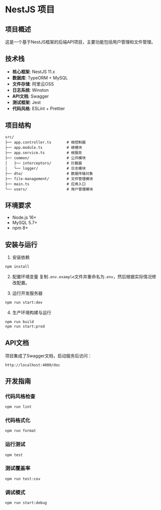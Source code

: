 # NestJS 项目

## 项目概述
这是一个基于NestJS框架的后端API项目，主要功能包括用户管理和文件管理。

## 技术栈
- **核心框架**: NestJS 11.x
- **数据库**: TypeORM + MySQL
- **文件存储**: 阿里云OSS
- **日志系统**: Winston
- **API文档**: Swagger
- **测试框架**: Jest
- **代码风格**: ESLint + Prettier

## 项目结构
```
src/
├── app.controller.ts       # 根控制器
├── app.module.ts           # 根模块
├── app.service.ts          # 根服务
├── common/                 # 公共模块
│   ├── interceptors/       # 拦截器
│   └── logger/             # 日志模块
├── dto/                    # 数据传输对象
├── file-management/        # 文件管理模块
├── main.ts                 # 应用入口
└── users/                  # 用户管理模块
```

## 环境要求
- Node.js 16+
- MySQL 5.7+
- npm 8+

## 安装与运行

1. 安装依赖
```bash
npm install
```

2. 配置环境变量
复制`.env.example`文件并重命名为`.env`，然后根据实际情况修改配置。

3. 运行开发服务器
```bash
npm run start:dev
```

4. 生产环境构建与运行
```bash
npm run build
npm run start:prod
```

## API文档
项目集成了Swagger文档，启动服务后访问：
```
http://localhost:4000/doc
```

## 开发指南

### 代码风格检查
```bash
npm run lint
```

### 代码格式化
```bash
npm run format
```

### 运行测试
```bash
npm test
```

### 测试覆盖率
```bash
npm run test:cov
```

### 调试模式
```bash
npm run start:debug
```
